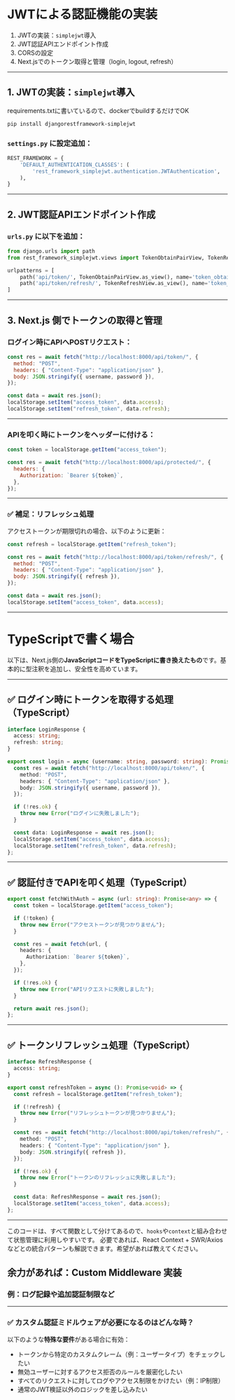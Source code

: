

# JWTによる認証機能の実装

1. JWTの実装：`simplejwt`導入
2. JWT認証APIエンドポイント作成
3. CORSの設定
4. Next.jsでのトークン取得と管理（login, logout, refresh）

---

## 1. JWTの実装：`simplejwt`導入

requirements.txtに書いているので、dockerでbuildするだけでOK

```bash
pip install djangorestframework-simplejwt
```

### `settings.py` に設定追加：

```python
REST_FRAMEWORK = {
    'DEFAULT_AUTHENTICATION_CLASSES': (
        'rest_framework_simplejwt.authentication.JWTAuthentication',
    ),
}
```

---

## 2. JWT認証APIエンドポイント作成

### `urls.py` に以下を追加：

```python
from django.urls import path
from rest_framework_simplejwt.views import TokenObtainPairView, TokenRefreshView

urlpatterns = [
    path('api/token/', TokenObtainPairView.as_view(), name='token_obtain_pair'),
    path('api/token/refresh/', TokenRefreshView.as_view(), name='token_refresh'),
]
```

---

## 3. Next.js 側でトークンの取得と管理

### ログイン時にAPIへPOSTリクエスト：

```javascript
const res = await fetch("http://localhost:8000/api/token/", {
  method: "POST",
  headers: { "Content-Type": "application/json" },
  body: JSON.stringify({ username, password }),
});

const data = await res.json();
localStorage.setItem("access_token", data.access);
localStorage.setItem("refresh_token", data.refresh);
```

---

### APIを叩く時にトークンをヘッダーに付ける：

```javascript
const token = localStorage.getItem("access_token");

const res = await fetch("http://localhost:8000/api/protected/", {
  headers: {
    Authorization: `Bearer ${token}`,
  },
});
```

---

### ✅ 補足：リフレッシュ処理

アクセストークンが期限切れの場合、以下のように更新：

```javascript
const refresh = localStorage.getItem("refresh_token");

const res = await fetch("http://localhost:8000/api/token/refresh/", {
  method: "POST",
  headers: { "Content-Type": "application/json" },
  body: JSON.stringify({ refresh }),
});

const data = await res.json();
localStorage.setItem("access_token", data.access);
```

---




# TypeScriptで書く場合


以下は、Next.js側の**JavaScriptコードをTypeScriptに書き換えたもの**です。基本的に型注釈を追加し、安全性を高めています。

---

## ✅ ログイン時にトークンを取得する処理（TypeScript）

```ts
interface LoginResponse {
  access: string;
  refresh: string;
}

export const login = async (username: string, password: string): Promise<void> => {
  const res = await fetch("http://localhost:8000/api/token/", {
    method: "POST",
    headers: { "Content-Type": "application/json" },
    body: JSON.stringify({ username, password }),
  });

  if (!res.ok) {
    throw new Error("ログインに失敗しました");
  }

  const data: LoginResponse = await res.json();
  localStorage.setItem("access_token", data.access);
  localStorage.setItem("refresh_token", data.refresh);
};
```

---

## ✅ 認証付きでAPIを叩く処理（TypeScript）

```ts
export const fetchWithAuth = async (url: string): Promise<any> => {
  const token = localStorage.getItem("access_token");

  if (!token) {
    throw new Error("アクセストークンが見つかりません");
  }

  const res = await fetch(url, {
    headers: {
      Authorization: `Bearer ${token}`,
    },
  });

  if (!res.ok) {
    throw new Error("APIリクエストに失敗しました");
  }

  return await res.json();
};
```

---

## ✅ トークンリフレッシュ処理（TypeScript）

```ts
interface RefreshResponse {
  access: string;
}

export const refreshToken = async (): Promise<void> => {
  const refresh = localStorage.getItem("refresh_token");

  if (!refresh) {
    throw new Error("リフレッシュトークンが見つかりません");
  }

  const res = await fetch("http://localhost:8000/api/token/refresh/", {
    method: "POST",
    headers: { "Content-Type": "application/json" },
    body: JSON.stringify({ refresh }),
  });

  if (!res.ok) {
    throw new Error("トークンのリフレッシュに失敗しました");
  }

  const data: RefreshResponse = await res.json();
  localStorage.setItem("access_token", data.access);
};
```

---

このコードは、すべて関数として分けてあるので、`hooks`や`context`と組み合わせて状態管理に利用しやすいです。
必要であれば、React Context + SWR/Axiosなどとの統合パターンも解説できます。希望があれば教えてください。











## 余力があれば：Custom Middleware 実装

### 例：ログ記録や追加認証制限など

---

### ✅ カスタム認証ミドルウェアが必要になるのはどんな時？

以下のような**特殊な要件**がある場合に有効：

* トークンから特定のカスタムクレーム（例：ユーザータイプ）をチェックしたい
* 無効ユーザーに対するアクセス拒否のルールを厳密化したい
* すべてのリクエストに対してログやアクセス制限をかけたい（例：IP制限）
* 通常のJWT検証以外のロジックを差し込みたい
